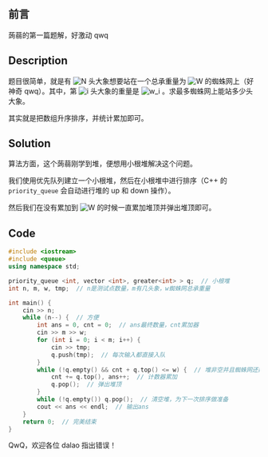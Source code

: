 ## 前言

蒟蒻的第一篇题解，好激动 qwq

## Description

题目很简单，就是有 <img src="https://www.zhihu.com/equation?tex=N" alt="N" class="ee_img tr_noresize" eeimg="1"> 头大象想要站在一个总承重量为 <img src="https://www.zhihu.com/equation?tex=W" alt="W" class="ee_img tr_noresize" eeimg="1"> 的蜘蛛网上（好神奇 qwq）。其中，第 <img src="https://www.zhihu.com/equation?tex=i" alt="i" class="ee_img tr_noresize" eeimg="1"> 头大象的重量是 <img src="https://www.zhihu.com/equation?tex=w_i" alt="w_i" class="ee_img tr_noresize" eeimg="1"> 。求最多蜘蛛网上能站多少头大象。

其实就是把数组升序排序，并统计累加即可。

## Solution

算法方面，这个蒟蒻刚学到堆，便想用小根堆解决这个问题。

我们使用优先队列建立一个小根堆，然后在小根堆中进行排序（C++ 的 `priority_queue` 会自动进行堆的 up 和 down 操作）。

然后我们在没有累加到 <img src="https://www.zhihu.com/equation?tex=W" alt="W" class="ee_img tr_noresize" eeimg="1"> 的时候一直累加堆顶并弹出堆顶即可。

## Code

```cpp
#include <iostream>
#include <queue>
using namespace std;

priority_queue <int, vector <int>, greater<int> > q;  // 小根堆
int n, m, w, tmp;  // n是测试点数量，m有几头象，w蜘蛛网总承重量

int main() {
    cin >> n;
    while (n--) {  // 方便
        int ans = 0, cnt = 0;  // ans最终数量，cnt累加器
        cin >> m >> w;
        for (int i = 0; i < m; i++) {
            cin >> tmp;
            q.push(tmp);  // 每次输入都直接入队
        }
        while (!q.empty() && cnt + q.top() <= w) {  // 堆非空并且蜘蛛网还能装
            cnt += q.top(), ans++;  // 计数器累加
            q.pop();  // 弹出堆顶
        }
        while (!q.empty()) q.pop();  // 清空堆，为下一次排序做准备
        cout << ans << endl;  // 输出ans
    }
    return 0;  // 完美结束
}
```

QwQ，欢迎各位 dalao 指出错误！

